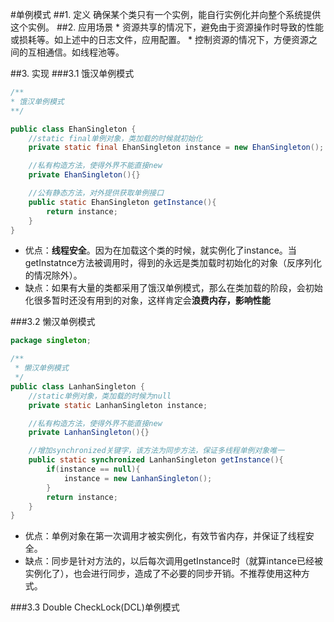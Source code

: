 #单例模式
##1. 定义
确保某个类只有一个实例，能自行实例化并向整个系统提供这个实例。
##2. 应用场景
    * 资源共享的情况下，避免由于资源操作时导致的性能或损耗等。如上述中的日志文件，应用配置。 
    * 控制资源的情况下，方便资源之间的互相通信。如线程池等。 
    
##3. 实现
###3.1 饿汉单例模式


```java
/**
* 饿汉单例模式
**/

public class EhanSingleton {
	//static final单例对象，类加载的时候就初始化
	private static final EhanSingleton instance = new EhanSingleton();

	//私有构造方法，使得外界不能直接new
	private EhanSingleton(){}

	//公有静态方法，对外提供获取单例接口
	public static EhanSingleton getInstance(){
		return instance;
	}
}

```
* 优点：**线程安全**。因为在加载这个类的时候，就实例化了instance。当getInstatnce方法被调用时，得到的永远是类加载时初始化的对象（反序列化的情况除外）。
* 缺点：如果有大量的类都采用了饿汉单例模式，那么在类加载的阶段，会初始化很多暂时还没有用到的对象，这样肯定会**浪费内存，影响性能**

###3.2 懒汉单例模式


```java
package singleton;

/**
 * 懒汉单例模式
 */
public class LanhanSingleton {
	//static单例对象，类加载的时候为null
	private static LanhanSingleton instance;

	//私有构造方法，使得外界不能直接new
	private LanhanSingleton(){}

	//增加synchronized关键字，该方法为同步方法，保证多线程单例对象唯一
	public static synchronized LanhanSingleton getInstance(){
		if(instance == null){
			instance = new LanhanSingleton();
		}
		return instance;
	}
}

```
* 优点：单例对象在第一次调用才被实例化，有效节省内存，并保证了线程安全。
* 缺点：同步是针对方法的，以后每次调用getInstance时（就算intance已经被实例化了），也会进行同步，造成了不必要的同步开销。不推荐使用这种方式。

###3.3 Double CheckLock(DCL)单例模式



```java

```






